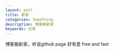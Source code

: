 ```yaml
---
layout: post
title: 新家
categories: Something
description: 博客搬新家
keywords: 日常
---
```


博客搬新家，听说github page 好有爱
free and fast
